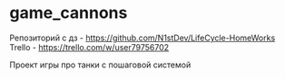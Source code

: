 # game_cannons

Репозиторий с дз - https://github.com/N1stDev/LifeCycle-HomeWorks
Trello - https://trello.com/w/user79756702

Проект игры про танки с пошаговой системой
